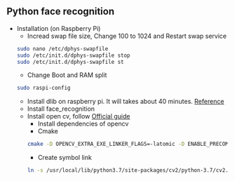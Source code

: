 ## Python face recognition

- Installation (on Raspberry Pi)
    - Incread swap file size, Change 100 to 1024 and Restart swap service
	```bash
	sudo nano /etc/dphys-swapfile
	sudo /etc/init.d/dphys-swapfile stop
	sudo /etc/init.d/dphys-swapfile st
	```
    - Change Boot and RAM split
	```bash
	sudo raspi-config
	```
    - Install dlib on raspberry pi. It will takes about 40 minutes.
	[Reference](https://www.pyimagesearch.com/2017/05/01/install-dlib-raspberry-pi/)
    - Install face_recognition
    - Install open cv, follow [Official guide](https://docs.opencv.org/3.4.1/d2/de6/tutorial_py_setup_in_ubuntu.html)
	    - Install dependencies of opencv
	    - Cmake 
	    ```bash
	    cmake -D OPENCV_EXTRA_EXE_LINKER_FLAGS=-latomic -D ENABLE_PRECOMPILED_HEADERS=OFF  -D CMAKE_CXX_FLAGS=-latomic -D OPENCV_EXTRA_EXE_LINKER_FLAGS=-latomic ..
	    ```
	    - Create symbol link 
	    ```bash
	    ln -s /usr/local/lib/python3.7/site-packages/cv2/python-3.7/cv2.cpython-37m-arm-linux-gnueabihf.so cv2.so
	    ```
	


